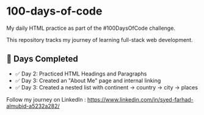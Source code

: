 # 100-days-of-code
My daily HTML practice as part of the #100DaysOfCode challenge.

This repository tracks my journey of learning full-stack web development.

## 📅 Days Completed
- ✅ Day 2: Practiced HTML Headings and Paragraphs
- ✅ Day 3: Created an "About Me" page and internal linking
- ✅ Day 3: Created a nested list with continent -> country -> city -> places

Follow my journey on LinkedIn : https://www.linkedin.com/in/syed-farhad-almubid-a5232a282/
